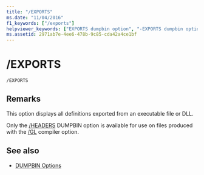 ```yaml
---
title: "/EXPORTS"
ms.date: "11/04/2016"
f1_keywords: ["/exports"]
helpviewer_keywords: ["EXPORTS dumpbin option", "-EXPORTS dumpbin option", "/EXPORTS dumpbin option"]
ms.assetid: 2971ab7e-4ee6-478b-9c85-cda42a4ce1bf
---
```

# /EXPORTS

```
/EXPORTS
```

## Remarks

This option displays all definitions exported from an executable file or DLL.

Only the [/HEADERS](../../build/reference/headers.md) DUMPBIN option is available for use on files produced with the [/GL](../../build/reference/gl-whole-program-optimization.md) compiler option.

## See also

- [DUMPBIN Options](../../build/reference/dumpbin-options.md)
